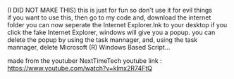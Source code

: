 (I DID NOT MAKE THIS)
this is just for fun so don't use it for evil things  
if you want to use this, then go to my code and, download the internet folder you can now seperate the Internet Explorer.Ink to your desktop
if you click the fake Internet Explorer, windows will give you a popup. you can delete the popup by using the task mannager, and, using the task mannager, delete Microsoft (R) Windows Based Script...



made from the youtuber NextTimeTech
youtube link : https://www.youtube.com/watch?v=klmx2R74FtQ
